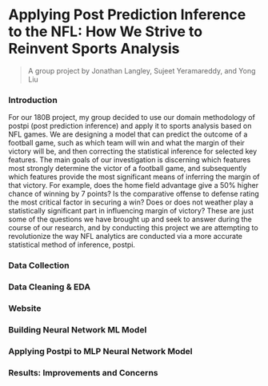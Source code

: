 # Applying Post Prediction Inference to the NFL: How We Strive to Reinvent Sports Analysis
 > A group project by Jonathan Langley, Sujeet Yeramareddy, and Yong Liu
### Introduction

For our 180B project, my group decided to use our domain methodology of postpi (post prediction inference) and apply it to sports analysis based on NFL games.  We are designing a model that can predict the outcome of a football game, such as which team will win and what the margin of their victory will be, and then correcting the statistical inference for selected key features.  The main goals of our investigation is discerning which features most strongly determine the victor of a football game, and subsequently which features provide the most significant means of inferring the margin of that victory.  For example, does the home field advantage give a 50% higher chance of winning by 7 points?  Is the comparative offense to defense rating the most critical factor in securing a win?  Does or does not weather play a statistically significant part in influencing margin of victory?  These are just some of the questions we have brought up and seek to answer during the course of our research, and by conducting this project we are attempting to revolutionize the way NFL analytics are conducted via a more accurate statistical method of inference, postpi. 

### Data Collection

### Data Cleaning & EDA

### Website 

### Building Neural Network ML Model

### Applying Postpi to MLP Neural Network Model

### Results: Improvements and Concerns



